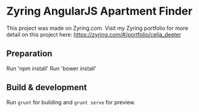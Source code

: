 # Zyring AngularJS Apartment Finder
This project was made on Zyring.com. Visit my Zyring portfolio for more detail on this project here: https://zyring.com/#/portfolio/celia_deeter

## Preparation

Run 'npm install'
Run 'bower install'

## Build & development

Run `grunt` for building and `grunt serve` for preview.
